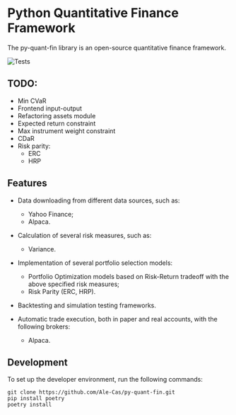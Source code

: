 # Python Quantitative Finance Framework
The py-quant-fin library is an open-source quantitative finance framework. 

![Tests](https://github.com/Ale-Cas/py-quant-fin/actions/workflows/python-package.yml/badge.svg)

## TODO:
- Min CVaR
- Frontend input-output
- Refactoring assets module
- Expected return constraint
- Max instrument weight constraint
- CDaR
- Risk parity:
    - ERC
    - HRP

## Features
- Data downloading from different data sources, such as: 
    - Yahoo Finance;
    - Alpaca.

- Calculation of several risk measures, such as:
    - Variance.

- Implementation of several portfolio selection models:
    - Portfolio Optimization models based on Risk-Return tradeoff with the above specified risk measures;
    - Risk Parity (ERC, HRP).

- Backtesting and simulation testing frameworks.

- Automatic trade execution, both in paper and real accounts, with the following brokers:
    - Alpaca.  

## Development
To set up the developer environment, run the following commands:
```
git clone https://github.com/Ale-Cas/py-quant-fin.git
pip install poetry
poetry install
```
